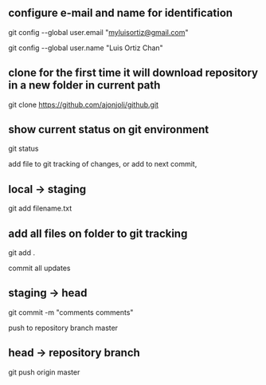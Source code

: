configure e-mail and name for identification
---------
git config --global user.email "myluisortiz@gmail.com"

git config --global user.name "Luis Ortiz Chan"

clone for the first time
it will download repository in a new folder in current path
----
git clone https://github.com/ajonjoli/github.git

show current status on git environment
----
git status

add file to git tracking of changes, or add to next commit,

local -> staging
----
git add filename.txt

add all files on folder to git tracking
----
git add .

commit all updates

staging -> head
----
git commit -m "comments comments"

push to repository branch master

head -> repository branch
----
git push origin master
